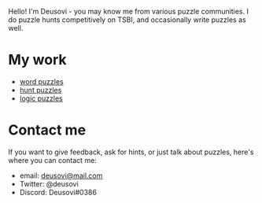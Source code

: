 Hello! I'm Deusovi - you may know me from various puzzle communities. I do puzzle hunts competitively on TSBI, and occasionally write puzzles as well.

# My work

 - [word puzzles](wordpuzzles.md)
 - [hunt puzzles](huntpuzzles.md)
 - [logic puzzles](logicpuzzles.md)


# Contact me

If you want to give feedback, ask for hints, or just talk about puzzles, here's where you can contact me:

 - email: deusovi@mail.com
 - Twitter: @deusovi
 - Discord: Deusovi#0386
